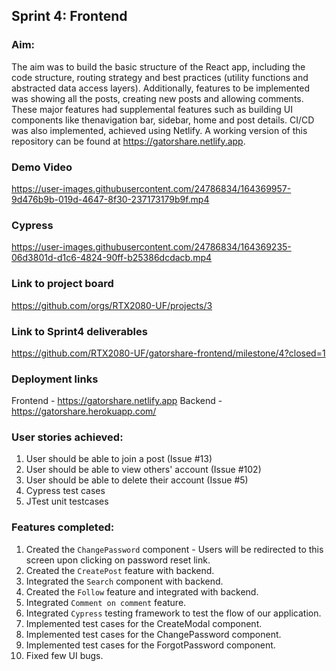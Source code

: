 ## Sprint 4: Frontend

### Aim:
The aim was to build the basic structure of the React app, including the code structure, routing strategy and best practices (utility functions and abstracted data access layers). Additionally, features to be implemented was showing all the posts, creating new posts and allowing comments. These major features had supplemental features such as building UI components like thenavigation bar, sidebar, home and post details. CI/CD was also implemented, achieved using Netlify. A working version of this repository can be found at https://gatorshare.netlify.app.


### Demo Video
https://user-images.githubusercontent.com/24786834/164369957-9d476b9b-019d-4647-8f30-237173179b9f.mp4

### Cypress
https://user-images.githubusercontent.com/24786834/164369235-06d3801d-d1c6-4824-90ff-b25386dcdacb.mp4

### Link to project board
https://github.com/orgs/RTX2080-UF/projects/3

### Link to Sprint4 deliverables
https://github.com/RTX2080-UF/gatorshare-frontend/milestone/4?closed=1

### Deployment links
Frontend - https://gatorshare.netlify.app
Backend - https://gatorshare.herokuapp.com/

### User stories achieved:
1. User should be able to join a post (Issue #13)
2. User should be able to view others' account (Issue #102)
3. User should be able to delete their account (Issue #5) 
4. Cypress test cases
5. JTest unit testcases

### Features completed:
1. Created the `ChangePassword` component - Users will be redirected to this screen upon clicking on password reset link.
2. Created the `CreatePost` feature with backend.
3. Integrated the `Search` component with backend.
4. Created the `Follow` feature and integrated with backend.
5. Integrated `Comment on comment` feature.
6. Integrated `Cypress` testing framework to test the flow of our application.
7. Implemented test cases for the CreateModal component.
8. Implemented test cases for the ChangePassword component.
9. Implemented test cases for the ForgotPassword component.
10. Fixed few UI bugs.
